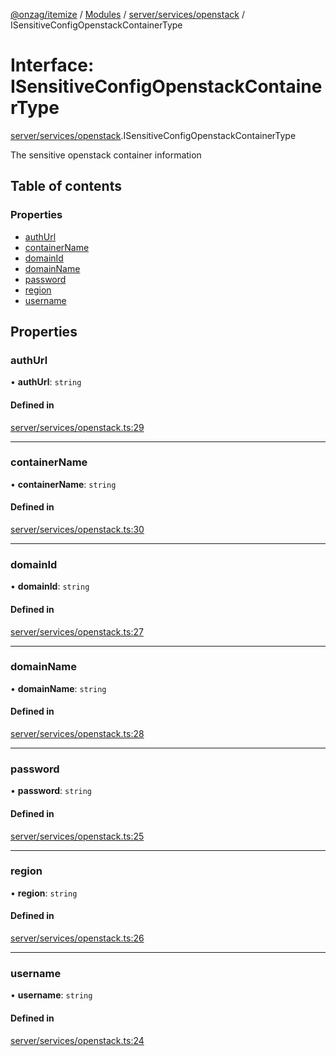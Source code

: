[@onzag/itemize](../README.md) / [Modules](../modules.md) / [server/services/openstack](../modules/server_services_openstack.md) / ISensitiveConfigOpenstackContainerType

# Interface: ISensitiveConfigOpenstackContainerType

[server/services/openstack](../modules/server_services_openstack.md).ISensitiveConfigOpenstackContainerType

The sensitive openstack container information

## Table of contents

### Properties

- [authUrl](server_services_openstack.ISensitiveConfigOpenstackContainerType.md#authurl)
- [containerName](server_services_openstack.ISensitiveConfigOpenstackContainerType.md#containername)
- [domainId](server_services_openstack.ISensitiveConfigOpenstackContainerType.md#domainid)
- [domainName](server_services_openstack.ISensitiveConfigOpenstackContainerType.md#domainname)
- [password](server_services_openstack.ISensitiveConfigOpenstackContainerType.md#password)
- [region](server_services_openstack.ISensitiveConfigOpenstackContainerType.md#region)
- [username](server_services_openstack.ISensitiveConfigOpenstackContainerType.md#username)

## Properties

### authUrl

• **authUrl**: `string`

#### Defined in

[server/services/openstack.ts:29](https://github.com/onzag/itemize/blob/f2f29986/server/services/openstack.ts#L29)

___

### containerName

• **containerName**: `string`

#### Defined in

[server/services/openstack.ts:30](https://github.com/onzag/itemize/blob/f2f29986/server/services/openstack.ts#L30)

___

### domainId

• **domainId**: `string`

#### Defined in

[server/services/openstack.ts:27](https://github.com/onzag/itemize/blob/f2f29986/server/services/openstack.ts#L27)

___

### domainName

• **domainName**: `string`

#### Defined in

[server/services/openstack.ts:28](https://github.com/onzag/itemize/blob/f2f29986/server/services/openstack.ts#L28)

___

### password

• **password**: `string`

#### Defined in

[server/services/openstack.ts:25](https://github.com/onzag/itemize/blob/f2f29986/server/services/openstack.ts#L25)

___

### region

• **region**: `string`

#### Defined in

[server/services/openstack.ts:26](https://github.com/onzag/itemize/blob/f2f29986/server/services/openstack.ts#L26)

___

### username

• **username**: `string`

#### Defined in

[server/services/openstack.ts:24](https://github.com/onzag/itemize/blob/f2f29986/server/services/openstack.ts#L24)
